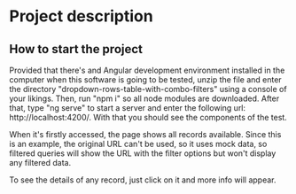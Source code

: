 # Project description

## How to start the project
Provided that there's and Angular development environment installed in the computer when this software is going to be tested, unzip the file and enter the directory "dropdown-rows-table-with-combo-filters" using a console of your likings. Then, run "npm i" so all node modules are downloaded. After that, type "ng serve" to start a server and enter the following url: http://localhost:4200/. With that you should see the components of the test.

When it's firstly accessed, the page shows all records available. Since this is an example, the original URL can't be used, so it uses mock data, so filtered queries will show the URL with the filter options but won't display any filtered data.

To see the details of any record, just click on it and more info will appear.

